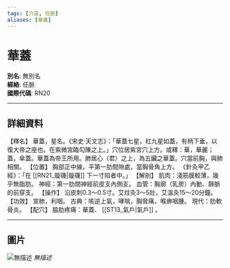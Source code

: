 ```yaml
---
tags: [穴道, 任脈]
aliases: [華蓋]
---
```


# 華蓋

**別名**: 無別名  
**經絡**: 任脈  
**國際代碼**: RN20  

---

## 詳細資料
【釋名】
華蓋，星名。《宋史‧天文志》：「華蓋七星，杠九星如蓋，有柄下垂，以復大帝之座也。在紫微宮臨勾陳之上。」穴位居紫宮穴上方。或釋：華，華麗；蓋，傘蓋。華蓋為帝王所用。肺居心（君）之上，為五臟之華蓋。穴當前胸，與肺相關。
【位置】
胸部正中線，平第一肋間隙處，當胸骨角上方。
《針灸甲乙經》：「在 [[RN21_璇璣|璇璣]] 下一寸陷者中。」
【解剖】
肌肉：淺筋膜較薄，幾乎無脂肪。
神經：第一肋間神經前皮支內側支。
血管：胸廓（乳房）內動、靜脈的前穿支。
【操作】
沿皮刺0.3～0.5寸。艾炷灸3～5壯，艾溫灸15～20分鐘。
【功效】
宣肺，利咽。
古典：咳逆上氣，哮喘，胸脅痛，喉痹咽腫。
現代：肋軟骨炎。
【配穴】
脇肋疼痛：華蓋、 [[ST13_氣戶|氣戶]] 。

---

## 圖片
![無描述](https://yibian.hopto.org/pic/shu16/374.gif)
_無描述_

